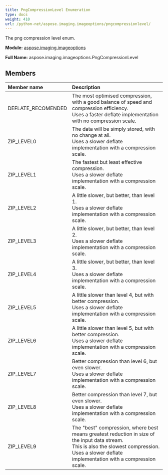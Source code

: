 ```yaml
---
title: PngCompressionLevel Enumeration
type: docs
weight: 410
url: /python-net/aspose.imaging.imageoptions/pngcompressionlevel/
---
```


The png compression level enum.

**Module:** [aspose.imaging.imageoptions](/imaging/python-net/aspose.imaging.imageoptions/)

**Full Name:** aspose.imaging.imageoptions.PngCompressionLevel

## **Members**
| **Member name** | **Description** |
| :- | :- |
| DEFLATE_RECOMENDED | The most optimised compression, with a good balance of speed and compression efficiency.<br/>            Uses a faster deflate implementation with no compression scale. |
| ZIP_LEVEL0 | The data will be simply stored, with no change at all.<br/>            Uses a slower deflate implementation with a compression scale. |
| ZIP_LEVEL1 | The fastest but least effective compression.<br/>            Uses a slower deflate implementation with a compression scale. |
| ZIP_LEVEL2 | A little slower, but better, than level 1.<br/>            Uses a slower deflate implementation with a compression scale. |
| ZIP_LEVEL3 | A little slower, but better, than level 2.<br/>            Uses a slower deflate implementation with a compression scale. |
| ZIP_LEVEL4 | A little slower, but better, than level 3.<br/>            Uses a slower deflate implementation with a compression scale. |
| ZIP_LEVEL5 | A little slower than level 4, but with better compression.<br/>            Uses a slower deflate implementation with a compression scale. |
| ZIP_LEVEL6 | A little slower than level 5, but with better compression.<br/>            Uses a slower deflate implementation with a compression scale. |
| ZIP_LEVEL7 | Better compression than level 6, but even slower.<br/>            Uses a slower deflate implementation with a compression scale. |
| ZIP_LEVEL8 | Better compression than level 7, but even slower.<br/>            Uses a slower deflate implementation with a compression scale. |
| ZIP_LEVEL9 | The "best" compression, where best means greatest reduction in size of the input data stream. <br/>            This is also the slowest compression.<br/>            Uses a slower deflate implementation with a compression scale. |
